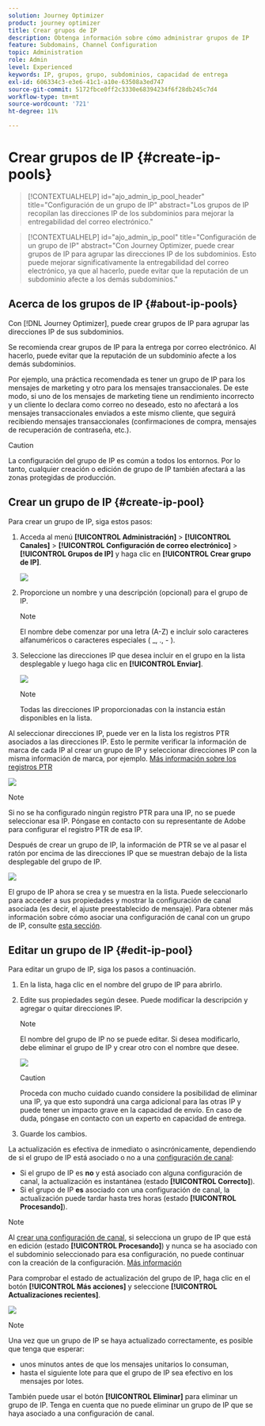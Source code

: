 ```yaml
---
solution: Journey Optimizer
product: journey optimizer
title: Crear grupos de IP
description: Obtenga información sobre cómo administrar grupos de IP
feature: Subdomains, Channel Configuration
topic: Administration
role: Admin
level: Experienced
keywords: IP, grupos, grupo, subdominios, capacidad de entrega
exl-id: 606334c3-e3e6-41c1-a10e-63508a3ed747
source-git-commit: 5172fbce0ff2c3330e68394234f6f28db245c7d4
workflow-type: tm+mt
source-wordcount: '721'
ht-degree: 11%

---
```


# Crear grupos de IP {#create-ip-pools}

>[!CONTEXTUALHELP]
>id="ajo_admin_ip_pool_header"
>title="Configuración de un grupo de IP"
>abstract="Los grupos de IP recopilan las direcciones IP de los subdominios para mejorar la entregabilidad del correo electrónico."

>[!CONTEXTUALHELP]
>id="ajo_admin_ip_pool"
>title="Configuración de un grupo de IP"
>abstract="Con Journey Optimizer, puede crear grupos de IP para agrupar las direcciones IP de los subdominios. Esto puede mejorar significativamente la entregabilidad del correo electrónico, ya que al hacerlo, puede evitar que la reputación de un subdominio afecte a los demás subdominios."

## Acerca de los grupos de IP {#about-ip-pools}

Con [!DNL Journey Optimizer], puede crear grupos de IP para agrupar las direcciones IP de sus subdominios.

Se recomienda crear grupos de IP para la entrega por correo electrónico. Al hacerlo, puede evitar que la reputación de un subdominio afecte a los demás subdominios.

Por ejemplo, una práctica recomendada es tener un grupo de IP para los mensajes de marketing y otro para los mensajes transaccionales. De este modo, si uno de los mensajes de marketing tiene un rendimiento incorrecto y un cliente lo declara como correo no deseado, esto no afectará a los mensajes transaccionales enviados a este mismo cliente, que seguirá recibiendo mensajes transaccionales (confirmaciones de compra, mensajes de recuperación de contraseña, etc.).

>[!CAUTION]
>
>La configuración del grupo de IP es común a todos los entornos. Por lo tanto, cualquier creación o edición de grupo de IP también afectará a las zonas protegidas de producción.

## Crear un grupo de IP {#create-ip-pool}

Para crear un grupo de IP, siga estos pasos:

1. Acceda al menú **[!UICONTROL Administración]** > **[!UICONTROL Canales]** > **[!UICONTROL Configuración de correo electrónico]** > **[!UICONTROL Grupos de IP]** y haga clic en **[!UICONTROL Crear grupo de IP]**.

   ![](assets/ip-pool-create.png)

1. Proporcione un nombre y una descripción (opcional) para el grupo de IP.

   >[!NOTE]
   >
   >El nombre debe comenzar por una letra (A-Z) e incluir solo caracteres alfanuméricos o caracteres especiales ( _, ., - ).

1. Seleccione las direcciones IP que desea incluir en el grupo en la lista desplegable y luego haga clic en **[!UICONTROL Enviar]**.

   ![](assets/ip-pool-config.png)

   >[!NOTE]
   >
   >Todas las direcciones IP proporcionadas con la instancia están disponibles en la lista.

Al seleccionar direcciones IP, puede ver en la lista los registros PTR asociados a las direcciones IP. Esto le permite verificar la información de marca de cada IP al crear un grupo de IP y seleccionar direcciones IP con la misma información de marca, por ejemplo. [Más información sobre los registros PTR](ptr-records.md)

![](assets/ip-pool-ptr-record.png)

>[!NOTE]
>
>Si no se ha configurado ningún registro PTR para una IP, no se puede seleccionar esa IP. Póngase en contacto con su representante de Adobe para configurar el registro PTR de esa IP.<!--Now this only happens when first subdomain delegated to Adobe is with CNAME method.-->

Después de crear un grupo de IP, la información de PTR se ve al pasar el ratón por encima de las direcciones IP que se muestran debajo de la lista desplegable del grupo de IP.

![](assets/ip-pool-ptr-record-tooltip.png)

El grupo de IP ahora se crea y se muestra en la lista. Puede seleccionarlo para acceder a sus propiedades y mostrar la configuración de canal asociada (es decir, el ajuste preestablecido de mensaje). Para obtener más información sobre cómo asociar una configuración de canal con un grupo de IP, consulte [esta sección](channel-surfaces.md).

## Editar un grupo de IP {#edit-ip-pool}

Para editar un grupo de IP, siga los pasos a continuación.

1. En la lista, haga clic en el nombre del grupo de IP para abrirlo.

1. Edite sus propiedades según desee. Puede modificar la descripción y agregar o quitar direcciones IP.

   >[!NOTE]
   >
   >El nombre del grupo de IP no se puede editar. Si desea modificarlo, debe eliminar el grupo de IP y crear otro con el nombre que desee.

   ![](assets/ip-pool-edit.png)

   >[!CAUTION]
   >
   >Proceda con mucho cuidado cuando considere la posibilidad de eliminar una IP, ya que esto supondrá una carga adicional para las otras IP y puede tener un impacto grave en la capacidad de envío. En caso de duda, póngase en contacto con un experto en capacidad de entrega.

1. Guarde los cambios.

La actualización es efectiva de inmediato o asincrónicamente, dependiendo de si el grupo de IP está asociado o no a una [configuración de canal](channel-surfaces.md):

* Si el grupo de IP es **no** y está asociado con alguna configuración de canal, la actualización es instantánea (estado **[!UICONTROL Correcto]**).
* Si el grupo de IP **es** asociado con una configuración de canal, la actualización puede tardar hasta tres horas (estado **[!UICONTROL Procesando]**).

>[!NOTE]
>
>Al [crear una configuración de canal](channel-surfaces.md#create-channel-surface), si selecciona un grupo de IP que está en edición (estado **[!UICONTROL Procesando]**) y nunca se ha asociado con el subdominio seleccionado para esa configuración, no puede continuar con la creación de la configuración. [Más información](channel-surfaces.md#subdomains-and-ip-pools)

Para comprobar el estado de actualización del grupo de IP, haga clic en el botón **[!UICONTROL Más acciones]** y seleccione **[!UICONTROL Actualizaciones recientes]**.

![](assets/ip-pool-recent-update.png)

>[!NOTE]
>
>Una vez que un grupo de IP se haya actualizado correctamente, es posible que tenga que esperar:
>* unos minutos antes de que los mensajes unitarios lo consuman,
>* hasta el siguiente lote para que el grupo de IP sea efectivo en los mensajes por lotes.

También puede usar el botón **[!UICONTROL Eliminar]** para eliminar un grupo de IP. Tenga en cuenta que no puede eliminar un grupo de IP que se haya asociado a una configuración de canal.


